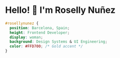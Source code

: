 # Hello! 👋 I'm Roselly Nuñez  

```css
#rosellynunez { 
  position: Barcelona, Spain; 
  height: Frontend Developer; 
  display: woman; 
  background: Design Systems & UI Engineering; 
  color: #FFD700; /* Gold accent */
}

